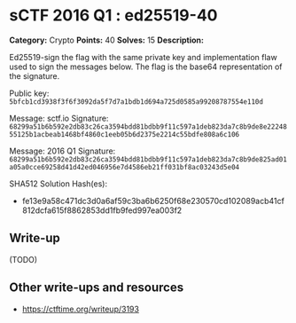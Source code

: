 # sCTF 2016 Q1 : ed25519-40

**Category:** Crypto
**Points:** 40
**Solves:** 15
**Description:**

Ed25519-sign the flag with the same private key and implementation flaw used to sign the messages below. The flag is the base64 representation of the signature.

Public key: `5bfcb1cd3938f3f6f3092da5f7d7a1bdb1d694a725d0585a99208787554e110d`

Message: sctf.io
Signature: `68299a51b6b592e2db83c26ca3594bdd81bdbb9f11c597a1deb823da7c8b9de8e2224855125b1acbeab1468bf4860c1eeb05b6d2375e2214c55bdfe808a6c106`

Message: 2016 Q1
Signature: `68299a51b6b592e2db83c26ca3594bdd81bdbb9f11c597a1deb823da7c8b9de825ad01a05a0cce69258d41d42ed046956e7d4586eb21ff031bf8ac03243d5e04`


SHA512 Solution Hash(es):
* fe13e9a58c471dc3d0a6af59c3ba6b6250f68e230570cd102089acb41cf812dcfa615f8862853dd1fb9fed997ea003f2


## Write-up

(TODO)

## Other write-ups and resources

* https://ctftime.org/writeup/3193
